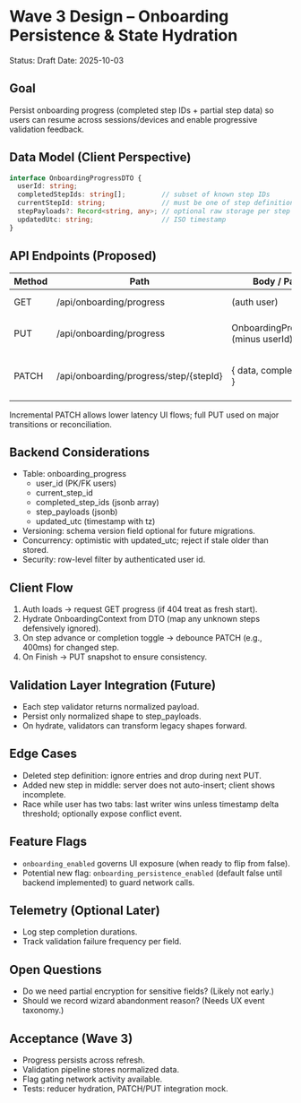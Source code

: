 # Wave 3 Design – Onboarding Persistence & State Hydration

Status: Draft
Date: 2025-10-03

## Goal
Persist onboarding progress (completed step IDs + partial step data) so users can resume across sessions/devices and enable progressive validation feedback.

## Data Model (Client Perspective)
```ts
interface OnboardingProgressDTO {
  userId: string;
  completedStepIds: string[];         // subset of known step IDs
  currentStepId: string;              // must be one of step definitions
  stepPayloads?: Record<string, any>; // optional raw storage per step (schema-evolvable)
  updatedUtc: string;                 // ISO timestamp
}
```

## API Endpoints (Proposed)
| Method | Path | Body / Params | Description |
|--------|------|---------------|-------------|
| GET | /api/onboarding/progress | (auth user) | Fetch latest progress |
| PUT | /api/onboarding/progress | OnboardingProgressDTO (minus userId) | Upsert full progress snapshot |
| PATCH | /api/onboarding/progress/step/{stepId} | { data, completed?: bool } | Partial update for a single step |

Incremental PATCH allows lower latency UI flows; full PUT used on major transitions or reconciliation.

## Backend Considerations
- Table: onboarding_progress
  - user_id (PK/FK users)
  - current_step_id
  - completed_step_ids (jsonb array)
  - step_payloads (jsonb)
  - updated_utc (timestamp with tz)
- Versioning: schema version field optional for future migrations.
- Concurrency: optimistic with updated_utc; reject if stale older than stored.
- Security: row-level filter by authenticated user id.

## Client Flow
1. Auth loads -> request GET progress (if 404 treat as fresh start).
2. Hydrate OnboardingContext from DTO (map any unknown steps defensively ignored).
3. On step advance or completion toggle -> debounce PATCH (e.g., 400ms) for changed step.
4. On Finish -> PUT snapshot to ensure consistency.

## Validation Layer Integration (Future)
- Each step validator returns normalized payload.
- Persist only normalized shape to step_payloads.
- On hydrate, validators can transform legacy shapes forward.

## Edge Cases
- Deleted step definition: ignore entries and drop during next PUT.
- Added new step in middle: server does not auto-insert; client shows incomplete.
- Race while user has two tabs: last writer wins unless timestamp delta threshold; optionally expose conflict event.

## Feature Flags
- `onboarding_enabled` governs UI exposure (when ready to flip from false).
- Potential new flag: `onboarding_persistence_enabled` (default false until backend implemented) to guard network calls.

## Telemetry (Optional Later)
- Log step completion durations.
- Track validation failure frequency per field.

## Open Questions
- Do we need partial encryption for sensitive fields? (Likely not early.)
- Should we record wizard abandonment reason? (Needs UX event taxonomy.)

## Acceptance (Wave 3)
- Progress persists across refresh.
- Validation pipeline stores normalized data.
- Flag gating network activity available.
- Tests: reducer hydration, PATCH/PUT integration mock.
